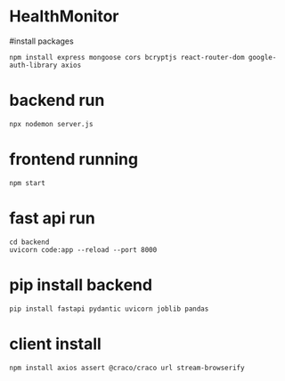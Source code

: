 # HealthMonitor

#install packages

```
npm install express mongoose cors bcryptjs react-router-dom google-auth-library axios
```

# backend run

```
npx nodemon server.js
```

# frontend running

```
npm start
```

# fast api run

```
cd backend
uvicorn code:app --reload --port 8000
```

# pip install backend

```
pip install fastapi pydantic uvicorn joblib pandas
```

# client install

```
npm install axios assert @craco/craco url stream-browserify
```
